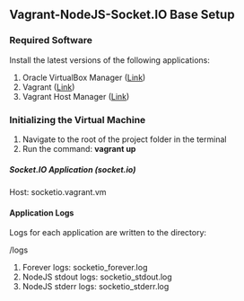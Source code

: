 ## Vagrant-NodeJS-Socket.IO Base Setup ##

### Required Software ###

Install the latest versions of the following applications:

1. Oracle VirtualBox Manager ([Link](https://www.virtualbox.org/wiki/Downloads))
2. Vagrant ([Link](http://www.vagrantup.com/downloads.html))
3. Vagrant Host Manager ([Link](https://github.com/smdahlen/vagrant-hostmanager))

### Initializing the Virtual Machine ###

1. Navigate to the root of the project folder in the terminal
2. Run the command: **vagrant up**

##### Socket.IO Application (socket.io) #####

Host: socketio.vagrant.vm

#### Application Logs ####

Logs for each application are written to the directory:

/logs

1. Forever logs: socketio_forever.log
2. NodeJS stdout logs: socketio_stdout.log
3. NodeJS stderr logs: socketio_stderr.log